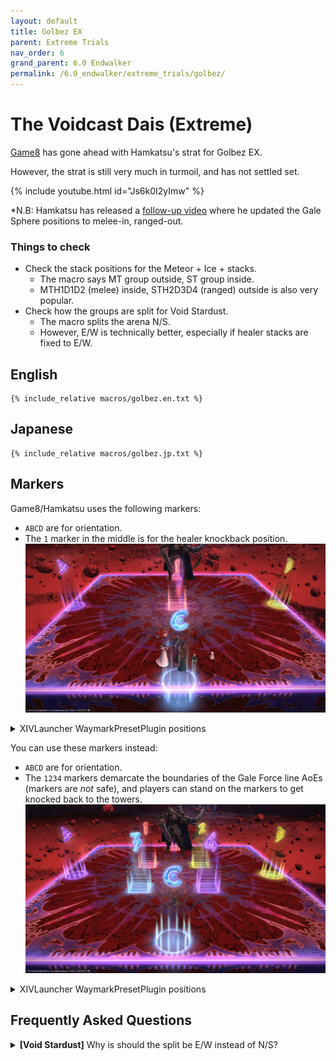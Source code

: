 ```yaml
---
layout: default
title: Golbez EX
parent: Extreme Trials
nav_order: 6
grand_parent: 6.0 Endwalker
permalink: /6.0_endwalker/extreme_trials/golbez/
---
```


# The Voidcast Dais (Extreme)

[Game8](https://game8.jp/ff14/529320) has gone ahead with Hamkatsu's strat for Golbez EX.

However, the strat is still very much in turmoil, and has not settled set.

{% include youtube.html id="Js6k0I2yImw" %}

*N.B: Hamkatsu has released a [follow-up video](https://youtu.be/uqJI2jL-8rw) where he updated the Gale Sphere positions to melee-in, ranged-out.

### Things to check

- Check the stack positions for the Meteor + Ice + stacks.
  - The macro says MT group outside, ST group inside.
  - MTH1D1D2 (melee) inside, STH2D3D4 (ranged) outside is also very popular.
- Check how the groups are split for Void Stardust.
  - The macro splits the arena N/S.
  - However, E/W is technically better, especially if healer stacks are fixed to E/W.

## English

```
{% include_relative macros/golbez.en.txt %}
```

## Japanese

```
{% include_relative macros/golbez.jp.txt %}
```

## Markers

Game8/Hamkatsu uses the following markers:

- `ABCD` are for orientation. 
- The `1` marker in the middle is for the healer knockback position.
![](images/markers2.jpg)
<details markdown=block>
<summary>XIVLauncher WaymarkPresetPlugin positions</summary>

```json
{"Name":"Golbez EX","MapID":950,"A":{"X":100.0,"Y":0.029,"Z":87.0,"ID":0,"Active":true},"B":{"X":113.0,"Y":0.029,"Z":100.0,"ID":1,"Active":true},"C":{"X":100.0,"Y":0.029,"Z":113.0,"ID":2,"Active":true},"D":{"X":87.0,"Y":0.029,"Z":100.0,"ID":3,"Active":true},"One":{"X":100.0,"Y":0.029,"Z":100.0,"ID":4,"Active":true},"Two":{"X":100.0,"Y":0.029,"Z":100.0,"ID":5,"Active":false},"Three":{"X":100.0,"Y":0.029,"Z":100.0,"ID":6,"Active":false},"Four":{"X":100.0,"Y":0.029,"Z":100.0,"ID":7,"Active":false}}
```
</details>

You can use these markers instead:

- `ABCD` are for orientation. 
- The `1234` markers demarcate the boundaries of the Gale Force line AoEs (markers are *not* safe), and players can stand on the markers to get knocked back to the towers.
![](images/markers1.jpg)
<details markdown=block>
<summary>XIVLauncher WaymarkPresetPlugin positions</summary>

```json
{"Name":"Golbez EX","MapID":950,"A":{"X":100.0,"Y":0.029,"Z":87.0,"ID":0,"Active":true},"B":{"X":113.0,"Y":0.029,"Z":100.0,"ID":1,"Active":true},"C":{"X":100.0,"Y":0.029,"Z":113.0,"ID":2,"Active":true},"D":{"X":87.0,"Y":0.029,"Z":100.0,"ID":3,"Active":true}, "One":{"X":103.9,"Y":0.029,"Z":96.1,"ID":5,"Active":true}, "Two":{"X":103.9,"Y":0.029,"Z":103.9,"ID":7,"Active":true}, "Three":{"X":96.1,"Y":0.029,"Z":103.9,"ID":6,"Active":true}, "Four":{"X":96.1,"Y":0.029,"Z":96.1,"ID":4,"Active":true}}
```
</details>

## Frequently Asked Questions

<details markdown=block>
<summary><b>[Void Stardust]</b> Why is should the split be E/W instead of N/S?</summary>
<table>
  <tr><td><p>This depends on how you decide to stack for Eventide Fall.</p><p>Since the macro has the Eventide Fall stacks on the East and West, it makes sense to also split the arena for Void Stardust East and West as well.</p><p>Not only does this keep things consistent, it avoids a scenario where players have to cross over the arena.</p><p>For example, we split the arena N/S for Void Stardust, but have Eventide Fall stacks be E/W, if the first two AoEs in Void Stardust spawn NE and SW, then H1 would resolve their pair east, but then have to cross over to stack west for Eventide Fall (and vice versa for H2).</p></td></tr>
</table>
</details>